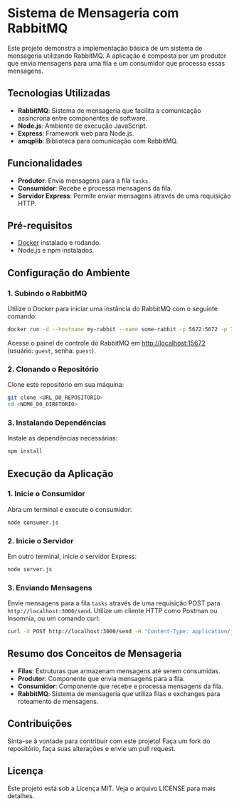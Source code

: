 # Sistema de Mensageria com RabbitMQ

Este projeto demonstra a implementação básica de um sistema de mensageria utilizando RabbitMQ. A aplicação é composta por um produtor que envia mensagens para uma fila e um consumidor que processa essas mensagens.

## Tecnologias Utilizadas

- **RabbitMQ**: Sistema de mensageria que facilita a comunicação assíncrona entre componentes de software.
- **Node.js**: Ambiente de execução JavaScript.
- **Express**: Framework web para Node.js.
- **amqplib**: Biblioteca para comunicação com RabbitMQ.

## Funcionalidades

- **Produtor**: Envia mensagens para a fila `tasks`.
- **Consumidor**: Recebe e processa mensagens da fila.
- **Servidor Express**: Permite enviar mensagens através de uma requisição HTTP.

## Pré-requisitos

- [Docker](https://www.docker.com/products/docker-desktop) instalado e rodando.
- Node.js e npm instalados.

## Configuração do Ambiente

### 1. Subindo o RabbitMQ

Utilize o Docker para iniciar uma instância do RabbitMQ com o seguinte comando:

```bash
docker run -d --hostname my-rabbit --name some-rabbit -p 5672:5672 -p 15672:15672 rabbitmq:3-management
```

Acesse o painel de controle do RabbitMQ em [http://localhost:15672](http://localhost:15672) (usuário: `guest`, senha: `guest`).

### 2. Clonando o Repositório

Clone este repositório em sua máquina:

```bash
git clone <URL_DO_REPOSITORIO>
cd <NOME_DO_DIRETORIO>
```

### 3. Instalando Dependências

Instale as dependências necessárias:

```bash
npm install
```

## Execução da Aplicação

### 1. Inicie o Consumidor

Abra um terminal e execute o consumidor:

```bash
node consumer.js
```

### 2. Inicie o Servidor

Em outro terminal, inicie o servidor Express:

```bash
node server.js
```

### 3. Enviando Mensagens

Envie mensagens para a fila `tasks` através de uma requisição POST para `http://localhost:3000/send`. Utilize um cliente HTTP como Postman ou Insomnia, ou um comando curl:

```bash
curl -X POST http://localhost:3000/send -H "Content-Type: application/json" -d '{"message": "Hello, World!"}'
```

## Resumo dos Conceitos de Mensageria

- **Filas**: Estruturas que armazenam mensagens até serem consumidas.
- **Produtor**: Componente que envia mensagens para a fila.
- **Consumidor**: Componente que recebe e processa mensagens da fila.
- **RabbitMQ**: Sistema de mensageria que utiliza filas e exchanges para roteamento de mensagens.

## Contribuições

Sinta-se à vontade para contribuir com este projeto! Faça um fork do repositório, faça suas alterações e envie um pull request.

## Licença

Este projeto está sob a Licença MIT. Veja o arquivo LICENSE para mais detalhes.

```